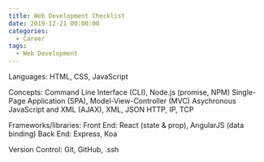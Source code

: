 ```yaml
---
title: Web Development Checklist
date: 2019-12-21 00:00:00
categories:
  - Career
tags:
  - Web Development
---
```


Languages:
HTML, CSS, JavaScript

Concepts:
Command Line Interface (CLI), Node.js (promise, NPM)
Single-Page Application (SPA), Model-View-Controller (MVC)
Asychronous JavaScript and XML (AJAX), XML, JSON
HTTP, IP, TCP

Frameworks/libraries:
Front End: React (state & prop), AngularJS (data binding)
Back End: Express, Koa

Version Control:
Git, GitHub, .ssh
